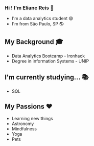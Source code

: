 ### Hi ! I'm Eliane Reis 👋

* I'm a data analytics student 😄
* I'm from São Paulo, SP 🌎

## My Background 🎓
  * Data Analytics Bootcamp - Ironhack
  * Degree in information Systems - UNIP
    
## I'm currently studying... 📚
  * SQL

## My Passions ❤️
  * Learning new things
  * Astronomy
  * Mindfulness
  * Yoga
  * Pets
